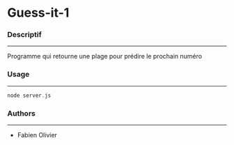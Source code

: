 # Guess-it-1

### Descriptif
_______
Programme qui retourne une plage pour prédire le prochain numéro

### Usage
_______
```go
node server.js
```

### Authors
_______
+ Fabien Olivier
